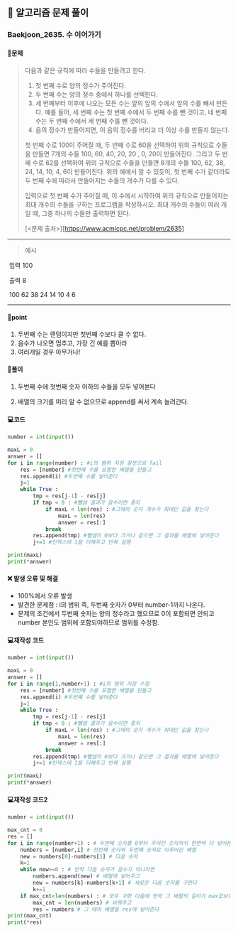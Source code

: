 ## 🐌 알고리즘 문제 풀이

### Baekjoon_2635. 수 이어가기



#### 📒문제

> 다음과 같은 규칙에 따라 수들을 만들려고 한다.
>
> 1. 첫 번째 수로 양의 정수가 주어진다.
> 2. 두 번째 수는 양의 정수 중에서 하나를 선택한다.
> 3. 세 번째부터 이후에 나오는 모든 수는 앞의 앞의 수에서 앞의 수를 빼서 만든다. 예를 들어, 세 번째 수는 첫 번째 수에서 두 번째 수를 뺀 것이고, 네 번째 수는 두 번째 수에서 세 번째 수를 뺀 것이다.
> 4. 음의 정수가 만들어지면, 이 음의 정수를 버리고 더 이상 수를 만들지 않는다.
>
> 첫 번째 수로 100이 주어질 때, 두 번째 수로 60을 선택하여 위의 규칙으로 수들을 만들면 7개의 수들 100, 60, 40, 20, 20 , 0, 20이 만들어진다. 
> 그리고 두 번째 수로 62를 선택하여 위의 규칙으로 수들을 만들면 8개의 수들 100, 62, 38, 24, 14, 10, 4, 6이 만들어진다. 
> 위의 예에서 알 수 있듯이, 첫 번째 수가 같더라도 두 번째 수에 따라서 만들어지는 수들의 개수가 다를 수 있다.
>
> 입력으로 첫 번째 수가 주어질 때, 이 수에서 시작하여 위의 규칙으로 만들어지는 최대 개수의 수들을 구하는 프로그램을 작성하시오. 
> 최대 개수의 수들이 여러 개일 때, 그중 하나의 수들만 출력하면 된다.
>
> [<문제 출처>][https://www.acmicpc.net/problem/2635]



---

> 예시

​	입력	 100

​	출력	 8

​				100 62 38 24 14 10 4 6

----




#### 🚀point

1. 두번째 수는 랜덤이지만 첫번째 수보다 클 수 없다.
1. 음수가 나오면 멈추고, 가장 긴 예를 뽑아라
1. 여러개일 경우 아무거나!

#### 🔎풀이

1. 두번째 수에 첫번째 숫자 이하의 수들을 모두 넣어본다

1. 배열의 크기를 미리 알 수 없으므로 append를 써서 계속 늘려간다.

   


#### 💻코드

```python
number = int(input())

maxL = 0
answer = []
for i in range(number) : #i의 범위 지정 잘못으로 fail
    res = [number] #첫번째 수를 포함한 배열을 만들고
    res.append(i) #두번째 수를 넣어준다
    j=1 
    while True :
        tmp = res[j-1] - res[j]
        if tmp < 0 : #뺄셈 결과가 음수이면 중지
            if maxL < len(res) : #그때의 숫자 개수가 최대인 값을 찾는다
                maxL = len(res)
                answer = res[:] 
            break
        res.append(tmp) #뺄셈이 0보다 크거나 같으면 그 결과를 배열에 넣어준다
        j+=1 #인덱스에 1을 더해주고 반복 실행

print(maxL)
print(*answer)
```



#### ❌ 발생 오류 및 해결

- 100%에서 오류 발생
- 발견한 문제점 : i의 범위 즉, 두번째 숫자가 0부터 number-1까지 나온다.
- 문제의 조건에서 두번째 숫자는 양의 정수라고 했으므로 0이 포함되면 안되고 number 본인도 범위에 포함되야하므로 범위를 수정함.



#### 💻재작성 코드

```python
number = int(input())

maxL = 0
answer = []
for i in range(1,number+1) : #i의 범위 지정 수정
    res = [number] #첫번째 수를 포함한 배열을 만들고
    res.append(i) #두번째 수를 넣어준다
    j=1 
    while True :
        tmp = res[j-1] - res[j]
        if tmp < 0 : #뺄셈 결과가 음수이면 중지
            if maxL < len(res) : #그때의 숫자 개수가 최대인 값을 찾는다
                maxL = len(res)
                answer = res[:] 
            break
        res.append(tmp) #뺄셈이 0보다 크거나 같으면 그 결과를 배열에 넣어준다
        j+=1 #인덱스에 1을 더해주고 반복 실행

print(maxL)
print(*answer)
```



#### 💻재작성 코드2

```python
number = int(input())

max_cnt = 0
res = []
for i in range(number+1) : # 두번째 숫자를 0부터 주어진 숫자까지 한번씩 다 넣어본다
    numbers = [number,i] # 첫번째 숫자와 두번째 숫자로 이루어진 배열
    new = numbers[0]-numbers[1] # 다음 숫자
    k=1 
    while new>=0 : # 만약 다음 숫자가 음수가 아니라면 
        numbers.append(new) # 배열에 넣어주고
        new = numbers[k]-numbers[k+1] # 새로운 다음 숫자를 구한다
        k+=1 
    if max_cnt<len(numbers) : # 모두 구한 다음에 만약 그 배열의 길이가 max값보다 길다면
        max_cnt = len(numbers) # 바꿔주고
        res = numbers # 그 때의 배열을 res에 넣어준다
print(max_cnt)
print(*res)
```
